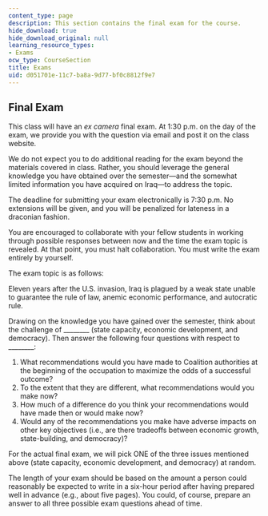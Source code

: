 ```yaml
---
content_type: page
description: This section contains the final exam for the course.
hide_download: true
hide_download_original: null
learning_resource_types:
- Exams
ocw_type: CourseSection
title: Exams
uid: d051701e-11c7-ba8a-9d77-bf0c8812f9e7
---
```


Final Exam
----------

This class will have an _ex camera_ final exam. At 1:30 p.m. on the day of the exam, we provide you with the question via email and post it on the class website.

We do not expect you to do additional reading for the exam beyond the materials covered in class. Rather, you should leverage the general knowledge you have obtained over the semester—and the somewhat limited information you have acquired on Iraq—to address the topic.

The deadline for submitting your exam electronically is 7:30 p.m. No extensions will be given, and you will be penalized for lateness in a draconian fashion.

You are encouraged to collaborate with your fellow students in working through possible responses between now and the time the exam topic is revealed. At that point, you must halt collaboration. You must write the exam entirely by yourself.

The exam topic is as follows:

Eleven years after the U.S. invasion, Iraq is plagued by a weak state unable to guarantee the rule of law, anemic economic performance, and autocratic rule.

Drawing on the knowledge you have gained over the semester, think about the challenge of \_\_\_\_\_\_\_\_ (state capacity, economic development, and democracy). Then answer the following four questions with respect to \_\_\_\_\_\_\_\_:

1.  What recommendations would you have made to Coalition authorities at the beginning of the occupation to maximize the odds of a successful outcome?
2.  To the extent that they are different, what recommendations would you make now?
3.  How much of a difference do you think your recommendations would have made then or would make now?
4.  Would any of the recommendations you make have adverse impacts on other key objectives (i.e., are there tradeoffs between economic growth, state-building, and democracy)?

For the actual final exam, we will pick ONE of the three issues mentioned above (state capacity, economic development, and democracy) at random.

The length of your exam should be based on the amount a person could reasonably be expected to write in a six-hour period after having prepared well in advance (e.g., about five pages). You could, of course, prepare an answer to all three possible exam questions ahead of time.